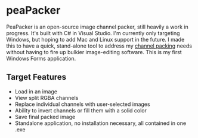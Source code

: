 # peaPacker

PeaPacker is an open-source image channel packer, still heavily a work in progress.  It's built with C# in Visual Studio.  I'm currently only targeting Windows, but hoping to add Mac and Linux support in the future. I made this to have a quick, stand-alone tool to address my [channel packing](http://wiki.polycount.com/wiki/ChannelPacking) needs without having to fire up bulkier image-editing software.  This is my first Windows Forms application.

## Target Features

- Load in an image
- View split RGBA channels
- Replace individual channels with user-selected images
- Ability to invert channels or fill them with a solid color
- Save final packed image
- Standalone application, no installation necessary, all contained in one .exe